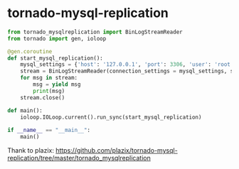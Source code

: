 tornado-mysql-replication
========================

```python
from tornado_mysqlreplication import BinLogStreamReader
from tornado import gen, ioloop

@gen.coroutine
def start_mysql_replication():
    mysql_settings = {'host': '127.0.0.1', 'port': 3306, 'user': 'root', 'passwd': ''}
    stream = BinLogStreamReader(connection_settings = mysql_settings, server_id=100)
    for msg in stream:
        msg = yield msg
        print(msg)
    stream.close()

def main():
    ioloop.IOLoop.current().run_sync(start_mysql_replication)
    
if __name__ == "__main__":
    main()
```
Thank to plazix: https://github.com/plazix/tornado-mysql-replication/tree/master/tornado_mysqlreplication
